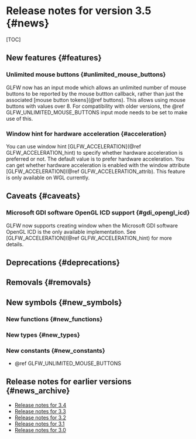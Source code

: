 # Release notes for version 3.5 {#news}

[TOC]


## New features {#features}

### Unlimited mouse buttons {#unlimited_mouse_buttons}

GLFW now has an input mode which allows an unlimited number of mouse buttons to
be reported by the mouse buttton callback, rather than just the associated
[mouse button tokens](@ref buttons). This allows using mouse buttons with
values over 8. For compatibility with older versions, the
@ref GLFW_UNLIMITED_MOUSE_BUTTONS input mode needs to be set to make use of
this.

### Window hint for hardware acceleration {#acceleration}

You can use window hint [GLFW_ACCELERATION](@ref GLFW_ACCELERATION_hint) to
specify whether hardware acceleration is preferred or not.  The default value
is to prefer hardware acceleration.  You can get whether hardware acceleration
is enabled with the window attribute
[GLFW_ACCELERATION](@ref GLFW_ACCELERATION_attrib).  This feature is only
available on WGL currently.


## Caveats {#caveats}

### Microsoft GDI software OpenGL ICD support {#gdi_opengl_icd}

GLFW now supports creating window when the Microsoft GDI software OpenGL ICD is
the only available implementation.
See [GLFW_ACCELERATION](@ref GLFW_ACCELERATION_hint) for more details.


## Deprecations {#deprecations}

## Removals {#removals}

## New symbols {#new_symbols}

### New functions {#new_functions}

### New types {#new_types}

### New constants {#new_constants}

- @ref GLFW_UNLIMITED_MOUSE_BUTTONS

## Release notes for earlier versions {#news_archive}

- [Release notes for 3.4](https://www.glfw.org/docs/3.4/news.html)
- [Release notes for 3.3](https://www.glfw.org/docs/3.3/news.html)
- [Release notes for 3.2](https://www.glfw.org/docs/3.2/news.html)
- [Release notes for 3.1](https://www.glfw.org/docs/3.1/news.html)
- [Release notes for 3.0](https://www.glfw.org/docs/3.0/news.html)
